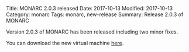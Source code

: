 Title: MONARC 2.0.3 released
Date: 2017-10-13
Modified: 2017-10-13
Category: monarc
Tags: monarc, new-release
Summary: Release 2.0.3 of MONARC

Version 2.0.3 of MONARC has been released including two minor fixes.

You can download the new virtual machine
[here](https://github.com/monarc-project/MonarcAppFO/releases/tag/v2.0.3).


